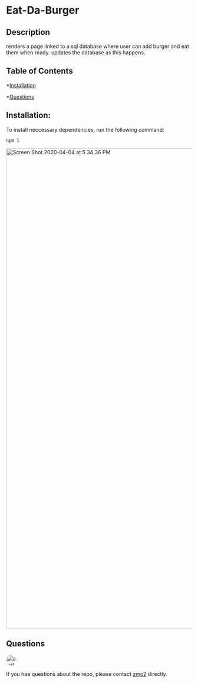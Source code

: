 
# Eat-Da-Burger

## Description 

renders a page linked to a sql database where user can add burger and eat them when ready. updates the database as this happens.

## Table of Contents

*[Installation](#Installation)

*[Questions](#Questions)

## Installation:
To install neccessary dependencies, run the following command:

    npm i
    
<img width="1300" alt="Screen Shot 2020-04-04 at 5 34 36 PM" src="https://user-images.githubusercontent.com/34842627/78464158-b3b13e00-769a-11ea-81f5-26d70dc3e765.png">

## Questions

<img src="https://avatars2.githubusercontent.com/u/34842627?v=4" alt="avatar" style="border-radius:16px" width="30"/>

If you hae questions about the repo, please contact [zmo2](https://github.com/zmo2) directly. 

